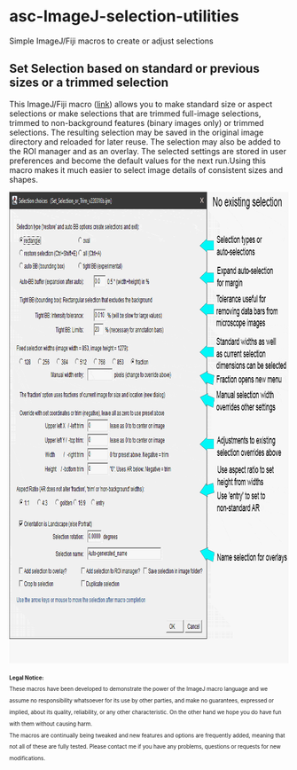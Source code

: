# asc-ImageJ-selection-utilities
Simple ImageJ/Fiji macros to create or adjust selections

<H2>Set Selection based on standard or previous sizes or a trimmed selection</H2>
<p>This ImageJ/Fiji macro (<a href="https://github.com/peterjlee/asc-ImageJ-selection-utilities" Title = "Applied Superconductivity Center Set Selection or Trim Macro Repository" >link</a>) allows you to make standard size or aspect selections or make selections that are trimmed full-image selections, trimmed to non-background features (binary images only) or trimmed selections. The resulting selection may be saved in the original image directory and reloaded for later reuse. The selection may also be added to the ROI manager and as an overlay. The selected settings are stored in user preferences and become the default values for the next run.Using this macro makes it much easier to select image details of consistent sizes and shapes.
</p>
    <p><img src="/images/Set_Selection_or_Trim_Menus_886x850.gif" alt="Set standard selection or trimmed selections" height="850"  /></p>

<p><sub><sup>
 <strong>Legal Notice:</strong> <br />
These macros have been developed to demonstrate the power of the ImageJ macro language and we assume no responsibility whatsoever for its use by other parties, and make no guarantees, expressed or implied, about its quality, reliability, or any other characteristic. On the other hand we hope you do have fun with them without causing harm.
<br />
The macros are continually being tweaked and new features and options are frequently added, meaning that not all of these are fully tested. Please contact me if you have any problems, questions or requests for new modifications.
 </sup></sub>
</p>

